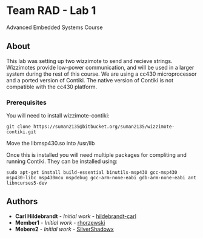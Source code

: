 # Team RAD - Lab 1

Advanced Embedded Systems Course

## About

This lab was setting up two wizzimote to send and recieve strings. Wizzimotes provide low-power communication, and will be used in a larger system during the rest of this course. We are using a cc430 microprocessor and a ported version of Contiki. The native version of Contiki is not compatible with the cc430 platform.

### Prerequisites

You will need to install wizzimote-contiki:

```
git clone https://suman2135@bitbucket.org/suman2135/wizzimote-contiki.git
```

Move the libmsp430.so into /usr/lib

Once this is installed you will need multiple packages for compliting and running Contiki. They can be installed using:

```
sudo apt-get install build-essential binutils-msp430 gcc-msp430 msp430-libc msp430mcu mspdebug gcc-arm-none-eabi gdb-arm-none-eabi ant libncurses5-dev
```

## Authors

* **Carl Hildebrandt** - *Initial work* - [hildebrandt-carl](https://github.com/hildebrandt-carl)
* **Member1** - *Initial work* - [rhorzewski](https://github.com/rhorzewski)
* **Mebere2** - *Initial work* - [SilverShadowx](https://github.com/SilverShadowx)


